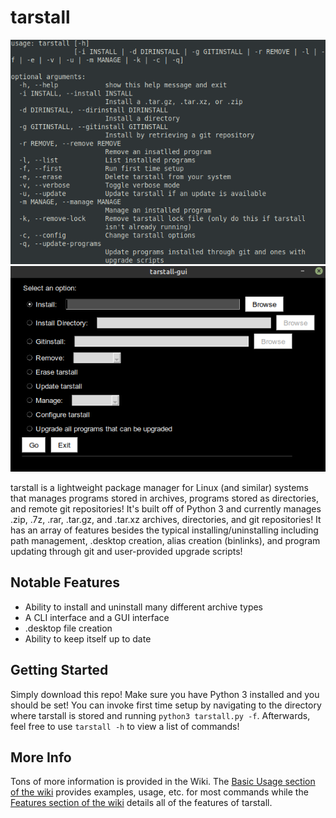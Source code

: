 # tarstall

![tarstall Terminal Interface](readme-images/terminal.png)
![tarstall GUI Interface](readme-images/gui.png)

tarstall is a lightweight package manager for Linux (and similar) systems that manages programs stored in archives, programs stored as directories, and remote git repositories! It's built off of Python 3 and currently manages .zip, .7z, .rar, .tar.gz, and .tar.xz archives, directories, and git repositories! It has an array of features besides the typical installing/uninstalling including path management, .desktop creation, alias creation (binlinks), and program updating through git and user-provided upgrade scripts!

## Notable Features
* Ability to install and uninstall many different archive types
* A CLI interface and a GUI interface
* .desktop file creation
* Ability to keep itself up to date

## Getting Started
Simply download this repo! Make sure you have Python 3 installed and you should be set! You can invoke first time setup by navigating to the directory where tarstall is stored and running ```python3 tarstall.py -f```. Afterwards, feel free to use ```tarstall -h``` to view a list of commands!

## More Info
Tons of more information is provided in the Wiki. The [Basic Usage section of the wiki](https://github.com/hammy3502/tarstall/wiki/Basic-Usage) provides examples, usage, etc. for most commands while the [Features section of the wiki](https://github.com/hammy3502/tarstall/wiki/Features) details all of the features of tarstall.
